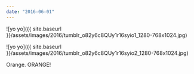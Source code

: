 ```yaml
---
date: "2016-06-01"
---
```


![yo yo]({{ site.baseurl }}/assets/images/2016/tumblr_o82y6c8QUy1r16syio1_1280-768x1024.jpg)

![yo yo]({{ site.baseurl }}/assets/images/2016/tumblr_o82y6c8QUy1r16syio2_1280-768x1024.jpg)

Orange. ORANGE!
